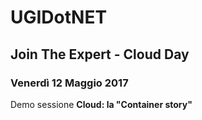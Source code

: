 # UGIDotNET
## Join The Expert - Cloud Day
### Venerdì 12 Maggio 2017

Demo sessione **Cloud: la "Container story"**
